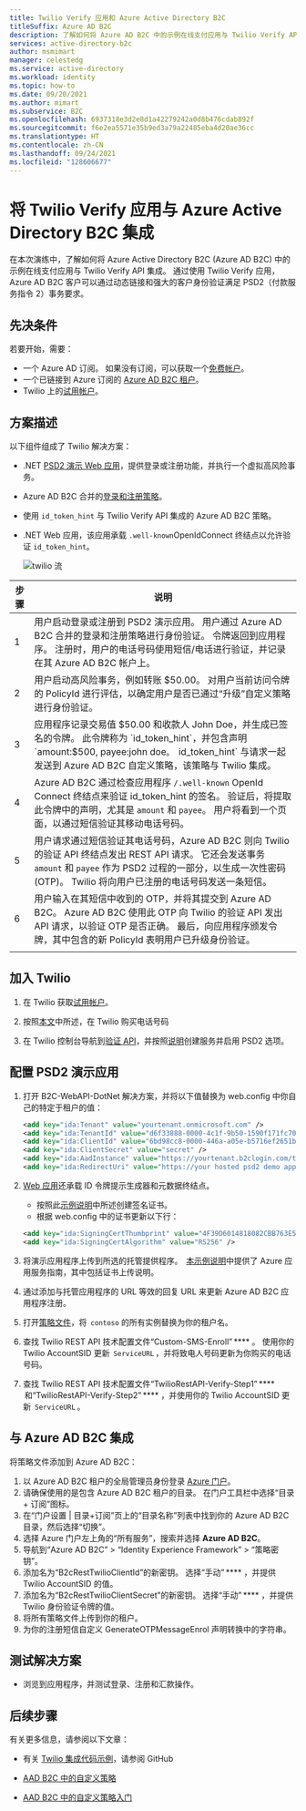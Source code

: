 ```yaml
---
title: Twilio Verify 应用和 Azure Active Directory B2C
titleSuffix: Azure AD B2C
description: 了解如何将 Azure AD B2C 中的示例在线支付应用与 Twilio Verify API 集成。 通过动态链接和强大的客户身份验证，满足 PSD2（付款服务指令 2）事务要求。
services: active-directory-b2c
author: msmimart
manager: celestedg
ms.service: active-directory
ms.workload: identity
ms.topic: how-to
ms.date: 09/20/2021
ms.author: mimart
ms.subservice: B2C
ms.openlocfilehash: 6937318e3d2e8d1a42279242a0d8b476cdab892f
ms.sourcegitcommit: f6e2ea5571e35b9ed3a79a22485eba4d20ae36cc
ms.translationtype: HT
ms.contentlocale: zh-CN
ms.lasthandoff: 09/24/2021
ms.locfileid: "128606677"
---
```

# <a name="integrating-twilio-verify-app-with-azure-active-directory-b2c"></a>将 Twilio Verify 应用与 Azure Active Directory B2C 集成

在本次演练中，了解如何将 Azure Active Directory B2C (Azure AD B2C) 中的示例在线支付应用与 Twilio Verify API 集成。 通过使用 Twilio Verify 应用，Azure AD B2C 客户可以通过动态链接和强大的客户身份验证满足 PSD2（付款服务指令 2）事务要求。

## <a name="prerequisites"></a>先决条件

若要开始，需要：

* 一个 Azure AD 订阅。 如果没有订阅，可以获取一个[免费帐户](https://azure.microsoft.com/free/)。
* 一个已链接到 Azure 订阅的 [Azure AD B2C 租户](tutorial-create-tenant.md)。
* Twilio 上的[试用帐户](https://www.twilio.com/try-twilio)。

## <a name="scenario-description"></a>方案描述

以下组件组成了 Twilio 解决方案：

- .NET [PSD2 演示 Web 应用](https://github.com/azure-ad-b2c/partner-integrations/tree/master/samples/Twilio-VerifyAPI/source-code/PSD2%20Demo%20App)，提供登录或注册功能，并执行一个虚拟高风险事务。
- Azure AD B2C 合并的[登录和注册策略](https://github.com/azure-ad-b2c/partner-integrations/tree/master/samples/Twilio-VerifyAPI/policy)。
- 使用 `id_token_hint` 与 Twilio Verify API 集成的 Azure AD B2C 策略。
- .NET Web 应用，该应用承载 `.well-known`OpenIdConnect 终结点以允许验证 `id_token_hint`。


    ![twilio 流](media/partner-twilio/twilio-flow.png)

| 步骤 | 说明 |
|------|------|
| 1     | 用户启动登录或注册到 PSD2 演示应用。 用户通过 Azure AD B2C 合并的登录和注册策略进行身份验证。 令牌返回到应用程序。 注册时，用户的电话号码使用短信/电话进行验证，并记录在其 Azure AD B2C 帐户上。     |
| 2     | 用户启动高风险事务，例如转账 $50.00。 对用户当前访问令牌的 PolicyId 进行评估，以确定用户是否已通过“升级”自定义策略进行身份验证。     |
| 3     | 应用程序记录交易值 $50.00 和收款人 John Doe，并生成已签名的令牌。 此令牌称为 `id_token_hint`，并包含声明 `amount:$500, payee:john doe`。 `id_token_hint` 与请求一起发送到 Azure AD B2C 自定义策略，该策略与 Twilio 集成。     |
| 4     | Azure AD B2C 通过检查应用程序 `/.well-known` OpenId Connect 终结点来验证 id_token_hint 的签名。 验证后，将提取此令牌中的声明，尤其是 `amount` 和 `payee`。 用户将看到一个页面，以通过短信验证其移动电话号码。     |
| 5     | 用户请求通过短信验证其电话号码，Azure AD B2C 则向 Twilio 的验证 API 终结点发出 REST API 请求。 它还会发送事务 `amount` 和 `payee` 作为 PSD2 过程的一部分，以生成一次性密码 (OTP)。 Twilio 将向用户已注册的电话号码发送一条短信。     |
| 6     |  用户输入在其短信中收到的 OTP，并将其提交到 Azure AD B2C。 Azure AD B2C 使用此 OTP 向 Twilio 的验证 API 发出 API 请求，以验证 OTP 是否正确。 最后，向应用程序颁发令牌，其中包含的新 PolicyId 表明用户已升级身份验证。    |
|      |      |

## <a name="onboard-with-twilio"></a>加入 Twilio

1. 在 Twilio 获取[试用帐户](https://www.twilio.com/try-twilio)。

1. 按照[本文](https://support.twilio.com/hc/articles/223135247-How-to-Search-for-and-Buy-a-Twilio-Phone-Number-from-Console)中所述，在 Twilio 购买电话号码

1. 在 Twilio 控制台导航到[验证 API](https://www.twilio.com/console/verify/services)，并按照[说明](https://www.twilio.com/docs/verify/verifying-transactions-psd2)创建服务并启用 PSD2 选项。  

## <a name="configure-the-psd2-demo-app"></a>配置 PSD2 演示应用

1. 打开 B2C-WebAPI-DotNet 解决方案，并将以下值替换为 web.config 中你自己的特定于租户的值：

    ```xml
   <add key="ida:Tenant" value="yourtenant.onmicrosoft.com" />
   <add key="ida:TenantId" value="d6f33888-0000-4c1f-9b50-1590f171fc70" />
   <add key="ida:ClientId" value="6bd98cc8-0000-446a-a05e-b5716ef2651b" />
   <add key="ida:ClientSecret" value="secret" />
   <add key="ida:AadInstance" value="https://yourtenant.b2clogin.com/tfp/{0}/{1}" />
   <add key="ida:RedirectUri" value="https://your hosted psd2 demo app url/" />
   ```

1. [Web 应用](https://github.com/azure-ad-b2c/partner-integrations/tree/master/samples/Twilio-VerifyAPI/source-code/PSD2%20Demo%20App)还承载 ID 令牌提示生成器和元数据终结点。
   - 按照此[示例说明](https://github.com/azure-ad-b2c/samples/tree/master/policies/invite#creating-a-signing-certificate)中所述创建签名证书。
   - 根据 web.config 中的证书更新以下行：
   
   ```xml
   <add key="ida:SigningCertThumbprint" value="4F39D6014818082CBB763E5BA5F230E545212E89" />
   <add key="ida:SigningCertAlgorithm" value="RS256" />
   ```

1. 将演示应用程序上传到所选的托管提供程序。  [本示例说明](https://github.com/azure-ad-b2c/samples/tree/master/policies/invite#hosting-the-application-in-azure-app-service)中提供了 Azure 应用服务指南，其中包括证书上传说明。

1. 通过添加与托管应用程序的 URL 等效的回复 URL 来更新 Azure AD B2C 应用程序注册。

1. 打开[策略文件](https://github.com/azure-ad-b2c/partner-integrations/tree/master/samples/Twilio-VerifyAPI/policy)，将  `contoso` 的所有实例替换为你的租户名。

1. 查找 Twilio REST API 技术配置文件“Custom-SMS-Enroll” **** 。 使用你的 Twilio AccountSID 更新  `ServiceURL` ，并将致电人号码更新为你购买的电话号码。

1. 查找 Twilio REST API 技术配置文件“TwilioRestAPI-Verify-Step1” ****  和“TwilioRestAPI-Verify-Step2” **** ，并使用你的 Twilio AccountSID 更新  `ServiceURL` 。

## <a name="integrate-with-azure-ad-b2c"></a>与 Azure AD B2C 集成

将策略文件添加到 Azure AD B2C：

1. 以 Azure AD B2C 租户的全局管理员身份登录 [Azure 门户](https://portal.azure.com/)。
1. 请确保使用的是包含 Azure AD B2C 租户的目录。 在门户工具栏中选择“目录 + 订阅”图标。
1. 在“门户设置 | 目录+订阅”页上的“目录名称”列表中找到你的 Azure AD B2C 目录，然后选择“切换”。
1. 选择 Azure 门户左上角的“所有服务”，搜索并选择 **Azure AD B2C**。
1. 导航到“Azure AD B2C” > “Identity Experience Framework” > “策略密钥”。
1. 添加名为“B2cRestTwilioClientId”的新密钥。 选择“手动” **** ，并提供 Twilio AccountSID 的值。
1. 添加名为“B2cRestTwilioClientSecret”的新密钥。 选择“手动” **** ，并提供 Twilio 身份验证令牌的值。
1. 将所有策略文件上传到你的租户。
1. 为你的注册短信自定义 GenerateOTPMessageEnrol 声明转换中的字符串。

## <a name="test-the-solution"></a>测试解决方案

* 浏览到应用程序，并测试登录、注册和汇款操作。

## <a name="next-steps"></a>后续步骤

有关更多信息，请参阅以下文章：

- 有关 [Twilio 集成代码示例](https://github.com/azure-ad-b2c/samples/tree/master/policies/twilio-mfa-psd2)，请参阅 GitHub  

- [AAD B2C 中的自定义策略](custom-policy-overview.md)

- [AAD B2C 中的自定义策略入门](tutorial-create-user-flows.md?pivots=b2c-custom-policy)

